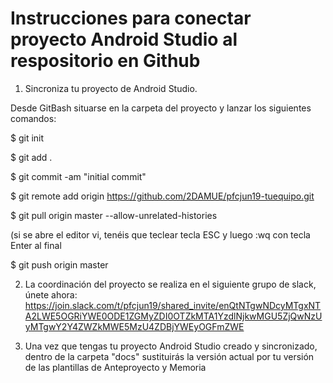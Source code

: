# Instrucciones para conectar proyecto Android Studio al respositorio en Github

1. Sincroniza tu proyecto de Android Studio.

Desde GitBash situarse en la carpeta del proyecto y lanzar los siguientes comandos:

$ git init

$ git add .

$ git commit -am "initial commit"

$ git remote add origin https://github.com/2DAMUE/pfcjun19-tuequipo.git

$ git pull origin master --allow-unrelated-histories

(si se abre el editor vi, tenéis que teclear tecla ESC y luego :wq con tecla Enter al final

$ git push origin master

2. La coordinación del proyecto se realiza en el siguiente grupo de slack, únete ahora:
https://join.slack.com/t/pfcjun19/shared_invite/enQtNTgwNDcyMTgxNTA2LWE5OGRiYWE0ODE1ZGMyZDI0OTZkMTA1YzdlNjkwMGU5ZjQwNzUyMTgwY2Y4ZWZkMWE5MzU4ZDBjYWEyOGFmZWE

3. Una vez que tengas tu proyecto Android Studio creado y sincronizado, dentro de la carpeta "docs" sustituirás la versión actual por tu versión de las plantillas de Anteproyecto y Memoria

